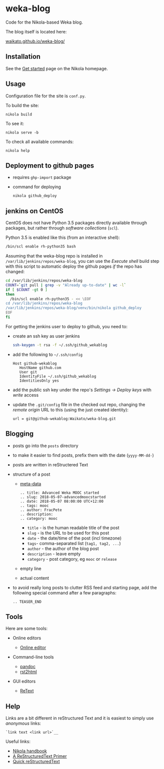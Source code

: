 # weka-blog

Code for the Nikola-based Weka blog.

The blog itself is located here:

[waikato.github.io/weka-blog/](https://waikato.github.io/weka-blog/)


## Installation

See the [Get started](https://getnikola.com/getting-started.html)
page on the Nikola homepage.


## Usage

Configuration file for the site is ``conf.py``.

To build the site:

```
nikola build
```

To see it:

```
nikola serve -b
```

To check all available commands:

```
nikola help
```

## Deployment to github pages

* requires `ghp-import` package
* command for deploying

    ```
    nikola github_deploy
    ```


## jenkins on CentOS

CentOS does not have Python 3.5 packages directly available through packages,
but rather through *software collections* (`scl`). 

Python 3.5 is enabled like this (from an interactive shell):

```bash
/bin/scl enable rh-python35 bash
```

Assuming that the weka-blog repo is installed in `/var/lib/jenkins/repos/weka-blog`, 
you can use the *Execute shell* build step with this script to automatic deploy
the github pages *if* the repo has changed:

```bash
cd /var/lib/jenkins/repos/weka-blog
COUNT=`git pull | grep -v "Already up-to-date" | wc -l`
if [ $COUNT -gt 0 ]
then 
  /bin/scl enable rh-python35 - << \EOF
cd /var/lib/jenkins/repos/weka-blog
/var/lib/jenkins/repos/weka-blog/venv/bin/nikola github_deploy
EOF
fi
```

For getting the jenkins user to deploy to github, you need to:

* create an ssh key as user jenkins

  ```bash
  ssh-keygen -t rsa -f ~/.ssh/github_wekablog
  ```

* add the following to `~/.ssh/config`

  ```
  Host github-wekablog
     HostName github.com
     User git
     IdentityFile ~/.ssh/github_wekablog
     IdentitiesOnly yes
  ```

* add the public ssh key under the repo's *Settings -> Deploy keys* 
  with *write* access

* update the `.git/config` file in the checked out repo, changing the 
  *remote origin* URL to this (using the just created identity):

  ```
  url = git@github-wekablog:Waikato/weka-blog.git
  ```


## Blogging

* posts go into the `posts` directory
* to make it easier to find posts, prefix them with the date (`yyyy-MM-dd-`)
* posts are written in reStructered Text
* structure of a post

  * [meta-data](https://www.getnikola.com/handbook.html#metadata-fields)

    ```
    .. title: Advanced Weka MOOC started
    .. slug: 2018-05-07-advancedmoocstarted
    .. date: 2018-05-07 08:00:00 UTC+12:00
    .. tags: mooc
    .. author: FracPete
    .. description:
    .. category: mooc
    ```

    * `title` - is the human readable title of the post
    * `slug` - is the URL to be used for this post
    * `date` - the date/time of the post (incl timezone)
    * `tags`- comma-separated list (`tag1, tag2, ...`)
    * `author` - the author of the blog post
    * `description` - leave empty
    * `category` - post category, eg `mooc` or `release`

  * empty line
  * actual content

* to avoid really long posts to clutter RSS feed and starting page, 
  add the following special command after a few paragraphs:

  ```
  .. TEASER_END
  ```

## Tools

Here are some tools:

* Online editors

  * [Online editor](http://rst.ninjs.org/)

* Command-line tools

  * [pandoc](https://pandoc.org/)
  * [rst2html](ttp://docutils.sourceforge.net/docs/user/tools.html#rst2html-py)

* GUI editors

  * [ReText](https://github.com/retext-project/retext)


## Help

Links are a bit different in reStructured Text and it is easiest to simply
use *anonymous* links:

```
`link text <link url>`__
```

Useful links:

* [Nikola handbook](https://www.getnikola.com/handbook.html)
* [A ReStructuredText Primer](http://docutils.sourceforge.net/docs/user/rst/quickstart.html)
* [Quick reStructuredText](http://docutils.sourceforge.net/docs/user/rst/quickref.html)

